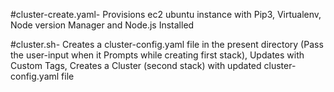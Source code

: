 #cluster-create.yaml- Provisions ec2 ubuntu instance with Pip3, Virtualenv, Node version Manager and Node.js Installed

#cluster.sh- Creates a cluster-config.yaml file in the present directory (Pass the user-input when it Prompts while creating first stack), Updates with Custom Tags, Creates a Cluster (second stack) with updated cluster-config.yaml file
